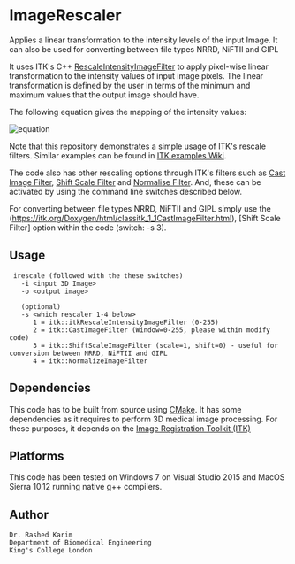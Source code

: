 # ImageRescaler

Applies a linear transformation to the intensity levels of the input Image. It can also be used for converting between file types NRRD, NiFTII and GIPL

It uses ITK's C++ [RescaleIntensityImageFilter](https://itk.org/Doxygen/html/classitk_1_1RescaleIntensityImageFilter.html) to apply pixel-wise linear transformation to the intensity values of input image pixels. The linear transformation is defined by the user in terms of the minimum and maximum values that the output image should have.

The following equation gives the mapping of the intensity values:


![equation](http://mathurl.com/y7eppsyj.png)


Note that this repository demonstrates a simple usage of ITK's rescale filters. Similar examples can be found in [ITK examples Wiki](https://itk.org/Wiki/ITK/Examples/ImageProcessing/RescaleIntensityImageFilter).

The code also has other rescaling options through ITK's filters such as [Cast Image Filter](https://itk.org/Doxygen/html/classitk_1_1CastImageFilter.html), [Shift Scale Filter](https://itk.org/Doxygen/html/classitk_1_1ShiftScaleImageFilter.html) and [Normalise Filter](https://itk.org/Doxygen/html/classitk_1_1NormalizeImageFilter.html). And, these can be activated by using the command line switches described below. 

For converting between file types NRRD, NiFTII and GIPL simply use the (https://itk.org/Doxygen/html/classitk_1_1CastImageFilter.html), [Shift Scale Filter] option within the code (switch: -s 3). 

## Usage
```
 irescale (followed with the these switches)
   -i <input 3D Image> 
   -o <output image> 

   (optional) 
   -s <which rescaler 1-4 below> 
      1 = itk::itkRescaleIntensityImageFilter (0-255)
      2 = itk::CastImageFilter (Window=0-255, please within modify code)
      3 = itk::ShiftScaleImageFilter (scale=1, shift=0) - useful for conversion between NRRD, NiFTII and GIPL
      4 = itk::NormalizeImageFilter
```

## Dependencies
This code has to be built from source using [CMake](https://cmake.org/). It has some dependencies as it requires to perform 3D medical image processing. For these purposes, it depends on the [Image Registration Toolkit (ITK)](https://itk.org/) 


## Platforms 
This code has been tested on Windows 7 on Visual Studio 2015 and MacOS Sierra 10.12 running native g++ compilers. 


## Author 

```
Dr. Rashed Karim 
Department of Biomedical Engineering 
King's College London 
```
